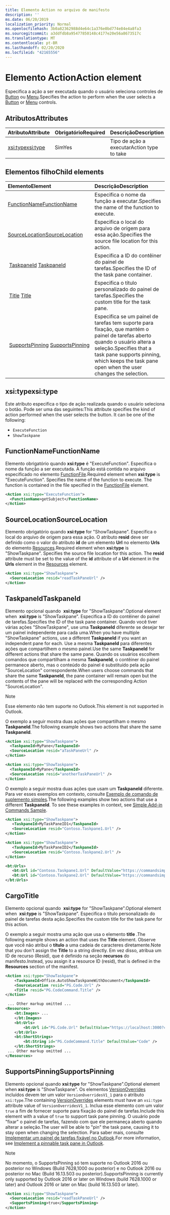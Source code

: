 ```yaml
---
title: Elemento Action no arquivo de manifesto
description: ''
ms.date: 06/20/2019
localization_priority: Normal
ms.openlocfilehash: 3b0a82362988d4e64c1a376e0bd774e84e4a8fa3
ms.sourcegitcommit: a3ddfdb8a95477850148c4177e20e56a8673517c
ms.translationtype: MT
ms.contentlocale: pt-BR
ms.lasthandoff: 02/20/2020
ms.locfileid: "42165556"
---
```

# <a name="action-element"></a><span data-ttu-id="0960f-102">Elemento Action</span><span class="sxs-lookup"><span data-stu-id="0960f-102">Action element</span></span>

<span data-ttu-id="0960f-103">Especifica a ação a ser executada quando o usuário seleciona controles de [Button](control.md#button-control) ou [Menu](control.md#menu-dropdown-button-controls).</span><span class="sxs-lookup"><span data-stu-id="0960f-103">Specifies the action to perform when the user selects a  [Button](control.md#button-control) or [Menu](control.md#menu-dropdown-button-controls) controls.</span></span>

## <a name="attributes"></a><span data-ttu-id="0960f-104">Atributos</span><span class="sxs-lookup"><span data-stu-id="0960f-104">Attributes</span></span>

|  <span data-ttu-id="0960f-105">Atributo</span><span class="sxs-lookup"><span data-stu-id="0960f-105">Attribute</span></span>  |  <span data-ttu-id="0960f-106">Obrigatório</span><span class="sxs-lookup"><span data-stu-id="0960f-106">Required</span></span>  |  <span data-ttu-id="0960f-107">Descrição</span><span class="sxs-lookup"><span data-stu-id="0960f-107">Description</span></span>  |
|:-----|:-----|:-----|
|  [<span data-ttu-id="0960f-108">xsi:type</span><span class="sxs-lookup"><span data-stu-id="0960f-108">xsi:type</span></span>](#xsitype)  |  <span data-ttu-id="0960f-109">Sim</span><span class="sxs-lookup"><span data-stu-id="0960f-109">Yes</span></span>  | <span data-ttu-id="0960f-110">Tipo de ação a executar</span><span class="sxs-lookup"><span data-stu-id="0960f-110">Action type to take</span></span>|

## <a name="child-elements"></a><span data-ttu-id="0960f-111">Elementos filho</span><span class="sxs-lookup"><span data-stu-id="0960f-111">Child elements</span></span>

|  <span data-ttu-id="0960f-112">Elemento</span><span class="sxs-lookup"><span data-stu-id="0960f-112">Element</span></span> |  <span data-ttu-id="0960f-113">Descrição</span><span class="sxs-lookup"><span data-stu-id="0960f-113">Description</span></span>  |
|:-----|:-----|
|  [<span data-ttu-id="0960f-114">FunctionName</span><span class="sxs-lookup"><span data-stu-id="0960f-114">FunctionName</span></span>](#functionname) |    <span data-ttu-id="0960f-115">Especifica o nome da função a executar.</span><span class="sxs-lookup"><span data-stu-id="0960f-115">Specifies the name of the function to execute.</span></span> |
|  [<span data-ttu-id="0960f-116">SourceLocation</span><span class="sxs-lookup"><span data-stu-id="0960f-116">SourceLocation</span></span>](#sourcelocation) |    <span data-ttu-id="0960f-117">Especifica o local do arquivo de origem para essa ação.</span><span class="sxs-lookup"><span data-stu-id="0960f-117">Specifies the source file location for this action.</span></span> |
| <span data-ttu-id="0960f-118"> [TaskpaneId](#taskpaneid)</span><span class="sxs-lookup"><span data-stu-id="0960f-118"> [TaskpaneId](#taskpaneid)</span></span> | <span data-ttu-id="0960f-119">Especifica a ID do contêiner do painel de tarefas.</span><span class="sxs-lookup"><span data-stu-id="0960f-119">Specifies the ID of the task pane container.</span></span>|
| <span data-ttu-id="0960f-120"> [Title](#title)</span><span class="sxs-lookup"><span data-stu-id="0960f-120"> [Title](#title)</span></span> | <span data-ttu-id="0960f-121">Especifica o título personalizado do painel de tarefas.</span><span class="sxs-lookup"><span data-stu-id="0960f-121">Specifies the custom title for the task pane.</span></span>|
| <span data-ttu-id="0960f-122"> [SupportsPinning](#supportspinning)</span><span class="sxs-lookup"><span data-stu-id="0960f-122"> [SupportsPinning](#supportspinning)</span></span> | <span data-ttu-id="0960f-123">Especifica se um painel de tarefas tem suporte para fixação, que mantém o painel de tarefas aberto quando o usuário altera a seleção.</span><span class="sxs-lookup"><span data-stu-id="0960f-123">Specifies that a task pane supports pinning, which keeps the task pane open when the user changes the selection.</span></span>|
  

## <a name="xsitype"></a><span data-ttu-id="0960f-124">xsi:type</span><span class="sxs-lookup"><span data-stu-id="0960f-124">xsi:type</span></span>

<span data-ttu-id="0960f-p101">Este atributo especifica o tipo de ação realizada quando o usuário seleciona o botão. Pode ser uma das seguintes:</span><span class="sxs-lookup"><span data-stu-id="0960f-p101">This attribute specifies the kind of action performed when the user selects the button. It can be one of the following:</span></span>

- `ExecuteFunction`
- `ShowTaskpane`

## <a name="functionname"></a><span data-ttu-id="0960f-127">FunctionName</span><span class="sxs-lookup"><span data-stu-id="0960f-127">FunctionName</span></span>

<span data-ttu-id="0960f-p102">Elemento obrigatório quando **xsi:type** é "ExecuteFunction". Especifica o nome da função a ser executada. A função está contida no arquivo especificado no elemento [FunctionFile](functionfile.md).</span><span class="sxs-lookup"><span data-stu-id="0960f-p102">Required element when **xsi:type** is "ExecuteFunction". Specifies the name of the function to execute. The function is contained in the file specified in the [FunctionFile](functionfile.md) element.</span></span>

```xml
<Action xsi:type="ExecuteFunction">
  <FunctionName>getSubject</FunctionName>
</Action>
```

## <a name="sourcelocation"></a><span data-ttu-id="0960f-131">SourceLocation</span><span class="sxs-lookup"><span data-stu-id="0960f-131">SourceLocation</span></span>

<span data-ttu-id="0960f-p103">Elemento obrigatório quando **xsi:type** for "ShowTaskpane". Especifica o local do arquivo de origem para essa ação. O atributo **resid** deve ser definido como o valor do atributo **id** de um elemento **Url** no elemento **Urls** do elemento [Resources](resources.md).</span><span class="sxs-lookup"><span data-stu-id="0960f-p103">Required element when  **xsi:type** is "ShowTaskpane". Specifies the source file location for this action. The **resid** attribute must be set to the value of the **id** attribute of a **Url** element in the **Urls** element in the [Resources](resources.md) element.</span></span>

```xml
<Action xsi:type="ShowTaskpane">
  <SourceLocation resid="readTaskPaneUrl" />
</Action>
```  

## <a name="taskpaneid"></a><span data-ttu-id="0960f-135">TaskpaneId</span><span class="sxs-lookup"><span data-stu-id="0960f-135">TaskpaneId</span></span>

<span data-ttu-id="0960f-136">Elemento opcional quando  **xsi:type** for "ShowTaskpane".</span><span class="sxs-lookup"><span data-stu-id="0960f-136">Optional element when  **xsi:type** is "ShowTaskpane".</span></span> <span data-ttu-id="0960f-137">Especifica a ID do contêiner do painel de tarefas.</span><span class="sxs-lookup"><span data-stu-id="0960f-137">Specifies the ID of the task pane container.</span></span> <span data-ttu-id="0960f-138">Quando você tiver várias ações "ShowTaskpane", use uma **TaskpaneId** diferente se desejar ter um painel independente para cada uma.</span><span class="sxs-lookup"><span data-stu-id="0960f-138">When you have multiple "ShowTaskpane" actions, use a different **TaskpaneId** if you want an independent pane for each.</span></span> <span data-ttu-id="0960f-139">Use a mesma **TaskpaneId** para diferentes ações que compartilhem o mesmo painel.</span><span class="sxs-lookup"><span data-stu-id="0960f-139">Use the same **TaskpaneId** for  different actions that share the same pane.</span></span> <span data-ttu-id="0960f-140">Quando os usuários escolhem comandos que compartilham a mesma **TaskpaneId**, o contêiner do painel permanece aberto, mas o conteúdo do painel é substituído pela ação "SourceLocation" correspondente.</span><span class="sxs-lookup"><span data-stu-id="0960f-140">When users choose commands that share the same **TaskpaneId**, the pane container will remain open but the contents of the pane will be replaced with the corresponding Action "SourceLocation".</span></span>

> [!NOTE]
> <span data-ttu-id="0960f-141">Esse elemento não tem suporte no Outlook.</span><span class="sxs-lookup"><span data-stu-id="0960f-141">This element is not supported in Outlook.</span></span>

<span data-ttu-id="0960f-142">O exemplo a seguir mostra duas ações que compartilham o mesmo **TaskpaneId**.</span><span class="sxs-lookup"><span data-stu-id="0960f-142">The following example shows two actions that share the same **TaskpaneId**.</span></span>

```xml
<Action xsi:type="ShowTaskpane">
  <TaskpaneId>MyPane</TaskpaneId>
  <SourceLocation resid="aTaskPaneUrl" />
</Action>

<Action xsi:type="ShowTaskpane">
  <TaskpaneId>MyPane</TaskpaneId>
  <SourceLocation resid="anotherTaskPaneUrl" />
</Action>
```  

<span data-ttu-id="0960f-p105">O exemplo a seguir mostra duas ações que usam um **TaskpaneId** diferente. Para ver esses exemplos em contexto, consulte [Exemplo de comando de suplemento simples](https://github.com/OfficeDev/Office-Add-in-Commands-Samples/blob/master/Simple/Manifest/SimpleAddin.xml).</span><span class="sxs-lookup"><span data-stu-id="0960f-p105">The following examples show two actions that use a different **TaskpaneId**. To see these examples in context, see [Simple Add-in Commands Sample](https://github.com/OfficeDev/Office-Add-in-Commands-Samples/blob/master/Simple/Manifest/SimpleAddin.xml).</span></span>

```xml
<Action xsi:type="ShowTaskpane">
   <TaskpaneId>MyTaskPaneID1</TaskpaneId>
   <SourceLocation resid="Contoso.Taskpane1.Url" />
</Action>

<Action xsi:type="ShowTaskpane">
   <TaskpaneId>MyTaskPaneID2</TaskpaneId>
   <SourceLocation resid="Contoso.Taskpane2.Url" />
</Action>
```  

```xml
<bt:Urls>
   <bt:Url id="Contoso.Taskpane1.Url" DefaultValue="https://commandsimple.azurewebsites.net/Taskpane.html" />
   <bt:Url id="Contoso.Taskpane2.Url" DefaultValue="https://commandsimple.azurewebsites.net/Taskpane2.html" />
</bt:Urls>
```  

## <a name="title"></a><span data-ttu-id="0960f-145">Cargo</span><span class="sxs-lookup"><span data-stu-id="0960f-145">Title</span></span>

<span data-ttu-id="0960f-146">Elemento opcional quando  **xsi:type** for "ShowTaskpane".</span><span class="sxs-lookup"><span data-stu-id="0960f-146">Optional element when  **xsi:type** is "ShowTaskpane".</span></span> <span data-ttu-id="0960f-147">Especifica o título personalizado do painel de tarefas desta ação.</span><span class="sxs-lookup"><span data-stu-id="0960f-147">Specifies the custom title for the task pane for this action.</span></span>

<span data-ttu-id="0960f-148">O exemplo a seguir mostra uma ação que usa o elemento **title** .</span><span class="sxs-lookup"><span data-stu-id="0960f-148">The following example shows an action that uses the **Title** element.</span></span> <span data-ttu-id="0960f-149">Observe que você não atribui o **título** a uma cadeia de caracteres diretamente.</span><span class="sxs-lookup"><span data-stu-id="0960f-149">Note that you don't assign the **Title** to a string directly.</span></span> <span data-ttu-id="0960f-150">Em vez disso, atribua um ID de recurso (Resid), que é definido na seção **recursos** do manifesto.</span><span class="sxs-lookup"><span data-stu-id="0960f-150">Instead, you assign it a resource ID (resid), that is defined in the **Resources** section of the manifest.</span></span>

```xml
<Action xsi:type="ShowTaskpane">
    <TaskpaneId>Office.AutoShowTaskpaneWithDocument</TaskpaneId>
    <SourceLocation resid="PG.Code.Url" />
    <Title resid="PG.CodeCommand.Title" />
</Action>

 ... Other markup omitted ...
<Resources>
    <bt:Images> ...
    </bt:Images>
    <bt:Urls>
        <bt:Url id="PG.Code.Url" DefaultValue="https://localhost:3000?commands=1" />
    </bt:Urls>
    <bt:ShortStrings>
        <bt:String id="PG.CodeCommand.Title" DefaultValue="Code" />
    </bt:ShortStrings>
 ... Other markup omitted ...
</Resources>
```

## <a name="supportspinning"></a><span data-ttu-id="0960f-151">SupportsPinning</span><span class="sxs-lookup"><span data-stu-id="0960f-151">SupportsPinning</span></span>

<span data-ttu-id="0960f-152">Elemento opcional quando **xsi:type** for "ShowTaskpane".</span><span class="sxs-lookup"><span data-stu-id="0960f-152">Optional element when **xsi:type** is "ShowTaskpane".</span></span> <span data-ttu-id="0960f-153">Os elementos [VersionOverrides](versionoverrides.md) incluídos devem ter um valor `VersionOverridesV1_1` para o atributo `xsi:type`.</span><span class="sxs-lookup"><span data-stu-id="0960f-153">The containing [VersionOverrides](versionoverrides.md) elements must have an `xsi:type` attribute value of `VersionOverridesV1_1`.</span></span> <span data-ttu-id="0960f-154">Inclua esse elemento com um valor `true` a fim de fornecer suporte para fixação do painel de tarefas.</span><span class="sxs-lookup"><span data-stu-id="0960f-154">Include this element with a value of `true` to support task pane pinning.</span></span> <span data-ttu-id="0960f-155">O usuário pode "fixar" o painel de tarefas, fazendo com que ele permaneça aberto quando alterar a seleção.</span><span class="sxs-lookup"><span data-stu-id="0960f-155">The user will be able to "pin" the task pane, causing it to stay open when changing the selection.</span></span> <span data-ttu-id="0960f-156">Para saber mais, consulte [Implementar um painel de tarefas fixável no Outlook](../../outlook/pinnable-taskpane.md).</span><span class="sxs-lookup"><span data-stu-id="0960f-156">For more information, see [Implement a pinnable task pane in Outlook](../../outlook/pinnable-taskpane.md).</span></span>

> [!NOTE]
> <span data-ttu-id="0960f-157">No momento, o SupportsPinning só tem suporte no Outlook 2016 ou posterior no Windows (Build 7628,1000 ou posterior) e no Outlook 2016 ou posterior no Mac (Build 16.13.503 ou posterior).</span><span class="sxs-lookup"><span data-stu-id="0960f-157">SupportsPinning is currently only supported by Outlook 2016 or later on Windows (build 7628.1000 or later) and Outlook 2016 or later on Mac (build 16.13.503 or later).</span></span>

```xml
<Action xsi:type="ShowTaskpane">
  <SourceLocation resid="readTaskPaneUrl" />
  <SupportsPinning>true</SupportsPinning>
</Action>
```

